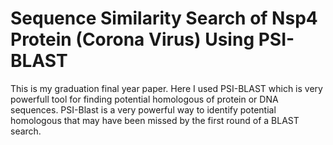 # Sequence Similarity Search of Nsp4 Protein (Corona Virus) Using PSI-BLAST
This is my graduation final year paper. Here I used PSI-BLAST which is very powerfull tool for finding potential homologous of protein or DNA sequences.
PSI-Blast is a very powerful way to identify potential homologous that may have been missed by the first round of a BLAST search.
